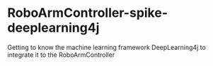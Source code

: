 # RoboArmController-spike-deeplearning4j
Getting to know the machine learning framework DeepLearning4j to integrate it to the RoboArmController
